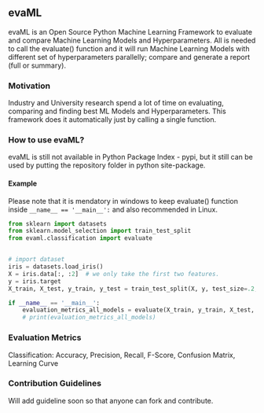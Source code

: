 ## evaML

evaML is an Open Source Python Machine Learning Framework to evaluate and compare Machine Learning Models and Hyperparameters. All is needed to call the evaluate() function and it will run Machine Learning Models with different set of hyperparameters parallelly; compare and generate a report (full or summary).

### Motivation
Industry and University research spend a lot of time on evaluating, comparing and finding best ML Models and Hyperparameters. This framework does it automatically just by calling a single function.

### How to use evaML?
evaML is still not available in Python Package Index - pypi, but it still can be used by putting the repository folder in python site-package.

#### Example
Please note that it is mendatory in windows to keep evaluate() function inside ```__name__ == '__main__':``` and also recommended in Linux.

```python
from sklearn import datasets
from sklearn.model_selection import train_test_split
from evaml.classification import evaluate


# import dataset
iris = datasets.load_iris()
X = iris.data[:, :2]  # we only take the first two features.
y = iris.target
X_train, X_test, y_train, y_test = train_test_split(X, y, test_size=.2, random_state=42)

if __name__ == '__main__':
    evaluation_metrics_all_models = evaluate(X_train, y_train, X_test, y_test)
    # print(evaluation_metrics_all_models)
```

### Evaluation Metrics
Classification: Accuracy, Precision, Recall, F-Score, Confusion Matrix, Learning Curve

### Contribution Guidelines
Will add guideline soon so that anyone can fork and contribute.
